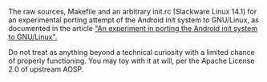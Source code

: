 The raw sources, Makefile and an arbitrary init.rc (Slackware Linux 
14.1) for an experimental porting attempt of the Android init system to 
GNU/Linux, as documented in the article ["An experiment in porting the Android init system to GNU/Linux".](http://blog.darknedgy.net/technology/2015/08/05/0-androidinit/)

Do not treat as anything beyond a technical curiosity with a limited 
chance of properly functioning. You may toy with it at will, per the 
Apache License 2.0 of upstream AOSP.
